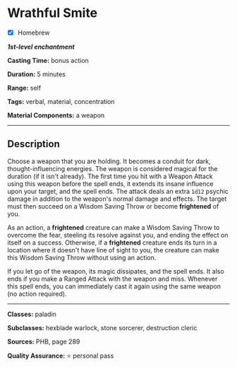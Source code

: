 # Wrathful Smite

- [x] Homebrew

***1st-level enchantment***

**Casting Time:** bonus action

**Duration:** 5 minutes

**Range:** self

**Tags:** verbal, material, concentration

**Material Components:** a weapon

---

## Description
Choose a weapon that you are holding.
It becomes a conduit for dark, thought-influencing energies.
The weapon is considered magical for the duration (if it isn't already).
The first time you hit with a Weapon Attack using this weapon before the spell ends, it extends its insane influence upon your target, and the spell ends.
The attack deals an extra `1d12` psychic damage in addition to the weapon's normal damage and effects.
The target must then succeed on a Wisdom Saving Throw or become **frightened** of you.

As an action, a **frightened** creature can make a Wisdom Saving Throw to overcome the fear, steeling its resolve against you, and ending the effect on itself on a success.
Otherwise, if a **frightened** creature ends its turn in a location where it doesn't have line of sight to you, the creature can make this Wisdom Saving Throw without using an action.

If you let go of the weapon, its magic dissipates, and the spell ends.
It also ends if you make a Ranged Attack with the weapon and miss.
Whenever this spell ends, you can immediately cast it again using the same weapon (no action required).

---

**Classes:** paladin

**Subclasses:** hexblade warlock, stone sorcerer, destruction cleric

**Sources:** PHB, page 289

**Quality Assurance:** :star: personal pass
